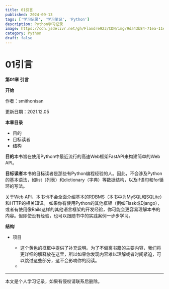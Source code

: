 ```yaml
---
title: 01引言
published: 2024-09-13
tags: ['学习记录', '学习笔记', 'Python']
description: Python学习记录
image: https://cdn.jsdelivr.net/gh/Flandre923/CDN/img/9da43b84-71ea-11ef-8fc1-ba1ea485754b.jpg
category: Python
draft: false
---
```



# 01**引言**

**第01章 引言**

**开始**

作者：smithonisan

更新日期：2021.12.05

**本章目录**

* 目的
* 目标读者
* 结构

**目的**本书旨在使用Python中最近流行的高速Web框架FastAPI来构建简单的Web API。

**目标读者**本书的目标读者是那些有Python编程经验的人。因此，不会涉及Python的基本语法，如list（列表）和dictionary（字典）等数据结构，以及if语句和for循环的写法。

关于Web API，本书也不会全面介绍基本的RDBMS（本书中为MySQL和SQLite）和HTTP的相关知识。 如果你有使用Python的其他框架（例如Flask或Django），或者有使用像Rails这样的其他语言框架的开发经验，你可能会更容易理解本书的内容。但即使没有经验，也可以跟随书中的实践案例一步步学习。

**结构**!

* 项目

  * 这个黄色的框框中提供了补充说明。为了不偏离书籍的主要内容，我们将更详细的解释放在这里，所以如果你发现内容难以理解或者时间紧迫，可以跳过这些部分，这不会影响你的阅读。
  * ‍

---
本文是个人学习记录，如果有侵权请联系后删除。
